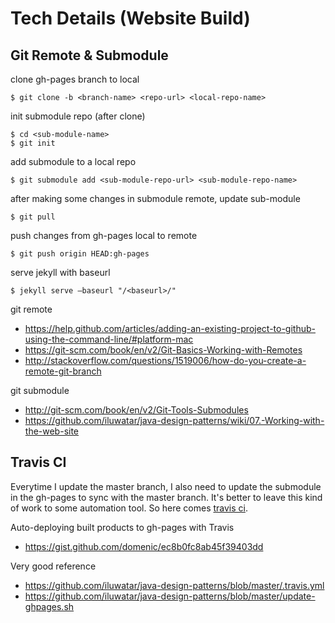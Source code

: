 # Tech Details (Website Build)

## Git Remote & Submodule

clone gh-pages branch to local
```
$ git clone -b <branch-name> <repo-url> <local-repo-name>
```

init submodule repo (after clone)
```
$ cd <sub-module-name>
$ git init
```

add submodule to a local repo
```
$ git submodule add <sub-module-repo-url> <sub-module-repo-name>
```

after making some changes in submodule remote, update sub-module
```
$ git pull
```

push changes from gh-pages local to remote
```
$ git push origin HEAD:gh-pages
```

serve jekyll with baseurl
```
$ jekyll serve —baseurl "/<baseurl>/"
```

git remote
- https://help.github.com/articles/adding-an-existing-project-to-github-using-the-command-line/#platform-mac
- https://git-scm.com/book/en/v2/Git-Basics-Working-with-Remotes
- http://stackoverflow.com/questions/1519006/how-do-you-create-a-remote-git-branch

git submodule
- http://git-scm.com/book/en/v2/Git-Tools-Submodules
- https://github.com/iluwatar/java-design-patterns/wiki/07.-Working-with-the-web-site

## Travis CI
Everytime I update the master branch, I also need to update the submodule in the gh-pages to sync with the master branch. It's better to leave this kind of work to some automation tool. So here comes [travis ci](https://docs.travis-ci.com/user/languages/java).

Auto-deploying built products to gh-pages with Travis
- https://gist.github.com/domenic/ec8b0fc8ab45f39403dd

Very good reference
- https://github.com/iluwatar/java-design-patterns/blob/master/.travis.yml
- https://github.com/iluwatar/java-design-patterns/blob/master/update-ghpages.sh
